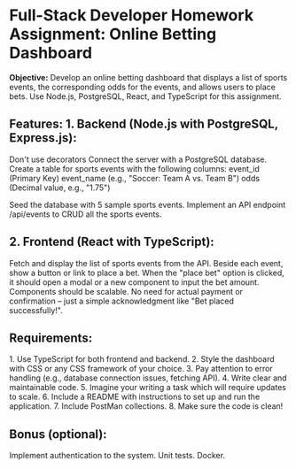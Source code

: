 # Full-Stack Developer Homework Assignment: Online Betting Dashboard

**Objective:** Develop an online betting dashboard that displays a list of sports events, the corresponding odds for the events, and allows users to place bets. Use Node.js, PostgreSQL, React, and TypeScript for this assignment. 

## Features: 1.⁠ ⁠Backend (Node.js with PostgreSQL, Express.js):
Don't use decorators
Connect the server with a PostgreSQL database.
Create a table for sports events with the following columns:
event_id (Primary Key)
event_name (e.g., "Soccer: Team A vs. Team B")
odds (Decimal value, e.g., "1.75")

Seed the database with 5 sample sports events. 
Implement an API endpoint /api/events to CRUD all the sports events.

## 2.⁠ ⁠Frontend (React with TypeScript):
Fetch and display the list of sports events from the API. 
Beside each event, show a button or link to place a bet. 
When the "place bet" option is clicked, it should open a modal or a new component to input the bet amount. 
Components should be scalable. 
No need for actual payment or confirmation – just a simple acknowledgment like "Bet placed successfully!". 

## Requirements:
1.⁠ ⁠Use TypeScript for both frontend and backend.
2.⁠ ⁠Style the dashboard with CSS or any CSS framework of your choice.
3.⁠ ⁠Pay attention to error handling (e.g., database connection issues, fetching API).
4.⁠ ⁠Write clear and maintainable code.
5. Imagine your writing a task which will require updates to scale.
6.⁠ ⁠Include a README with instructions to set up and run the application.
7. Include PostMan collections.
8. Make sure the code is clean!

## Bonus (optional):
Implement authentication to the system.
Unit tests.
Docker.
